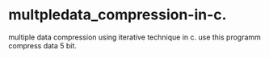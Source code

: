 # multpledata_compression-in-c.
multiple data compression using iterative technique in c.
use this programm compress data 5 bit.
